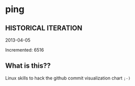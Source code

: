 # ping

## HISTORICAL ITERATION
2013-04-05

Incremented: 6516

## What is this?? 
Linux skills to hack the github commit visualization chart `;-)`
